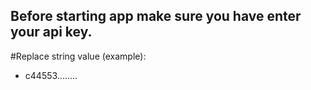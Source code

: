 ## Before starting app make sure you have enter your api key.

#Replace string value (example):
-  <string name="api_key">c44553........</string>